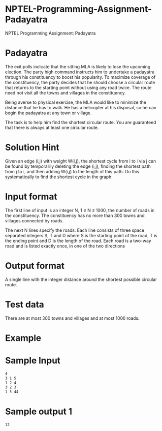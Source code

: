 # NPTEL-Programming-Assignment-Padayatra
NPTEL Programming Assignment: Padayatra

# Padayatra
The exit polls indicate that the sitting MLA is likely to lose the upcoming election. The party high command instructs him to undertake a padayatra through his constituency to boost his popularity. To maximize coverage of the constituency, the party decides that he should choose a circular route that returns to the starting point without using any road twice. The route need not visit all the towns and villages in the constituency.

Being averse to physical exercise, the MLA would like to minimize the distance that he has to walk. He has a helicopter at his disposal, so he can begin the padayatra at any town or village.

The task is to help him find the shortest circular route. You are guaranteed that there is always at least one circular route.

# Solution Hint
Given an edge (i,j) with weight W(i,j), the shortest cycle from i to i via j can be found by temporarily deleting the edge (i,j), finding the shortest path from j to i, and then adding W(i,j) to the length of this path. Do this systematically to find the shortest cycle in the graph.

# Input format
The first line of input is an integer N, 1 ≤ N ≤ 1000, the number of roads in the constituency. The constituency has no more than 300 towns and villages connected by roads.

The next N lines specify the roads. Each line consists of three space separated integers S, T and D where S is the starting point of the road, T is the ending point and D is the length of the road. Each road is a two-way road and is listed exactly once, in one of the two directions

# Output format
A single line with the integer distance around the shortest possible circular route.

# Test data
There are at most 300 towns and villages and at most 1000 roads.

# Example
# Sample Input
```sh
4
3 1 5
1 2 4
3 2 3
1 5 44
```

# Sample output 1
```sh
12
```
